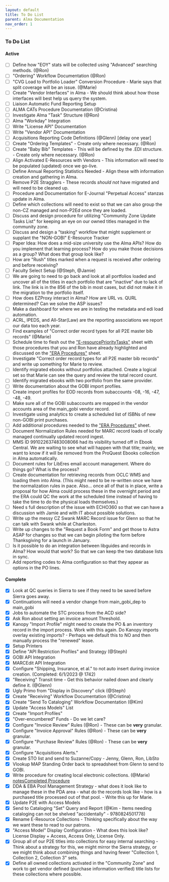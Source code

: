 ```yaml
---
layout: default
title: To Do List
parent: Alma Documentation
nav_order: 1
---
```


### To Do List

#### Active
- [ ] Define how "EOY" stats will be collected using "Advanced" searching methods. (@Ron)
- [ ] "Ordering" Workflow Documentation (@Ron)
- [ ] "CVG Load to Portfolio Loader" Conversion Procedure - Marie says that split coverage will be an issue. (@Marie)
- [ ] Create "Vendor Interfaces" in Alma - We should think about how those interfaces will best help us query the system.
- [ ] Liaison Automatic Fund Reporting Setup
- [ ] ALMA CATs Procedure Documentation (@Cristina)
- [ ] Investigate Alma "Task" Structure (@Ron)
- [ ] Alma "Workday" Integration
- [ ] Write "License API" Documentation
- [ ] Write "Vendor API" Documentation 
- [ ] Acquisitions Reporting Code Definitions (@Glenn) [delay one year]
- [ ] Create "Ordering Templates" - Create only where necessary. (@Ron)
- [ ] Create "Baby Bib" Templates - This will be defined by the .EDI structure. - Create only where necessary. (@Ron)
- [ ] Align Activated E-Resources with Vendors - This information will need to be populated (updated) once we go-live.
- [ ] Define Annual Reporting Statistics Needed - Align these with information creation and gathering in Alma.
- [ ] Remove P2E Stragglers - These records *should not* have migrated and will need to be cleaned up.
- [ ] Procedure and Documentation for E-Journal "Perpetual Access" stanzas update in Alma.
- [ ] Define which collections will need to exist so that we can also group the non-CZ managed and non-P2Ed once they are loaded.
- [ ] Discuss and design procedure for utilizing "Community Zone Update Tasks List" for keeping an eye on our owned titles managed in the community zone.
- [ ] Discuss and design a "tasking" workflow that might supplement or supplant the "NON-GOBI" E-Resource Tracker
- [ ] Paper Idea: How does a mid-size university use the Alma APIs? How do you implement that learning process? How do you make those decisions as a group? What does that group look like?
- [ ] How are "Rush" titles marked when a request is received after ordering and before receiving?
- [ ] Faculty Select Setup (@Steph, @Jamie)
- [ ] We are going to need to go back and look at all portfolios loaded and uncover all of the titles in each portfolio that are "inactive" due to lack of link. The link is in the 856 of the bib in most cases, but did not make it in the migration to the portfolio itself.
- [ ] How does EZProxy interact in Alma? How are URL vs. QURL determined? Can we solve the ASP issues?
- [ ] Make a dashboard for where we are in testing the metadata and edi load automation.
- [ ] ACRL, IPEDS, and All-Star(Law) are the reporting associations we report our data too each year. 
- [ ] Find examples of "Correct order record types for all P2E master bib records" (@Marie)
- [ ] Schedule time to flesh out the ["E-resourcePriorityTasks"](https://lmu.box.com/s/3q9lqvm23yh6fancjqncvbirauqxcvjs) sheet with those procedures that you and Ron have already highlighted and discussed on the ["ERA Procedures"](https://lmu.box.com/s/tsanew1xi4gdvlu9g3wfopwi20jmgz2k) sheet.
- [ ] Investigate "Correct order record types for all P2E master bib records" and write up something for Marie to review.
- [ ] Identify migrated ebooks without portfolios attached. Create a logical set so that Marie can see the query and review the total record count.
- [ ] Identify migrated ebooks with two portfolio from the same provider.
- [ ] Write documentation about the GOBI import profiles.
- [ ] Create import profiles for EOD records from subaccounts -08, -16, -47, -48, -49.
- [ ] Make sure all of the GOBI subaccounts are mapped in the vendor accounts area of the main_gobi vendor record.
- [ ] Investigate using analytics to create a scheduled list of ISBNs of new non-GOBI print purchases.
- [ ] Add additional procedures needed to the ["ERA Procedures"](https://lmu.box.com/s/tsanew1xi4gdvlu9g3wfopwi20jmgz2k) sheet.
- [ ] Document Normalization Rules needed for MARC record loads of locally managed continually updated record ingest.
- [ ] MMS ID 991022637483008066 had its visibility turned off in Ebook Central. We are waiting to see what will happen with that title; mainly, we want to know if it will be removed from the ProQuest Ebooks collection in Alma automatically.
- [ ] Document rules for LibEres email account management. Where do things go? What is the process?
- [ ] Create documentation for retrieving records from OCLC WMS and loading them into Alma. (This might need to be re-written once we have the normalization rules in pace. Also... once all of that is in place, write a proposal for how Alma could process these in the overnight period and the ERA could QC the work at the scheduled time instead of having to take the time to do the physical loads themselves.)
- [ ] Need s full description of the issue with ECHO360 so that we can have a discussion with Jamie and with IT about possible solutions. 
- [ ] Write up the messy CZ Swank MARC Record issue for Glenn so that he can talk with Swank while at Charleston. 
- [ ] Write up changes to the "Request a Book Form" and get those to Astra ASAP for changes so that we can begin piloting the form before Thanksgiving for a launch in January.
- [ ] Is it possible to do an integration between libguides and records in Alma? How would that work? So that we can keep the two database lists in sync.
- [ ] Add reporting codes to Alma configuration so that they appear as options in the PO lines.

#### Complete
- [x] Look at QC queries in Sierra to see if they need to be saved before Sierra goes away.
- [x] Continuations will need a vendor change from main_gobi_dep to main_gobi
- [x] Jobs to automate the STC process from the ACD side?
- [x] Ask Ron about setting an invoice amount Threshold.
- [x] Kanopy "Import Profile" might need to create the PO & an inventory record in the import process. Work with this again. Do Kanopy imports overlay existing imports? - Perhaps we default this to NO and then manually process the "renewed" lease.
- [x] Setup Printers
- [x] Define "API Restriction Profiles" and Strategy (@Steph)
- [x] GOBI API Integration
- [x] MARCEdit API Integration
- [x] Configure "Shipping, Insurance, et al." to not auto insert during invoice creation. (Completed: 6/1/2023 @ 1742)
- [x] "Receiving" Transit time  - Get this behavior nailed down and clearly define it. (@Glenn)
- [x] Ugly Primo from "Display in Discovery" click (@Steph)
- [x] Create "Receiving" Workflow Documentation (@Cristina)
- [X] Create "Send To Cataloging" Workflow Documentation (@Kim)
- [x] Update "Access Models" List
- [x] Create "Import Profiles"
- [x] "Over-encumbered" Funds - Do we let care?
- [x] Configure "Invoice Review" Rules (@Ron) - These can be **very** granular.
- [x] Configure "Invoice Approval" Rules (@Ron) - These can be **very** granular.
- [x] Configure "Purchase Review" Rules (@Ron) - These can be **very** granular.
- [x] Configure "Acquisitions Alerts."
- [x] Create STO list and send to Suzanne/Copy - Jenny, Glenn, Ron, LibSto
- [x] Vlookup MAP Standing Order back to spreadsheet from Glenn to send to GOBI.
- [x] Write procedure for creating local electronic collections. (@Marie) [notes](https://lmu.app.box.com/notes/1261058251941)[Completed Procedure](https://lmu.box.com/s/s0wg1io6l98fqxt7kgpdx1gjwy9ft34q)
- [x] DDA & EBA Pool Management Strategy - what does it look like to manage these in the PDA area - what do the records look like - how is a purchased title processed out of that pool. - Write this up for Marie. 
- [x] Update P2E with Access Models
- [x] Send to Cataloging "Set" Query and Report (@Kim - Items needing cataloging can not be shelved "accidentally" - 9780824501778)
- [x] Rename E-Resource Collections - Thinking specifically about the way we want these to read to our patrons.
- [x] "Access Model" Display Configuration - What does this look like? License Display + Access, Access Only, License Only.
- [x] Group all of our P2E titles into collections for easy internal searching - Think about a strategy for this, we might mirror the Sierra strategy, or we might think about combining things and having fewer "Collection 1, Collection 2, Collection 3" sets.
- [x] Define all owned collections activated in the "Community Zone" and work to get vendor defined (purchase information verified) title lists for these collections where possible.